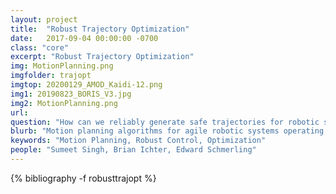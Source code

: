 ```yaml
---
layout: project
title:  "Robust Trajectory Optimization"
date:   2017-09-04 00:00:00 -0700
class: "core"
excerpt: "Robust Trajectory Optimization"
img: MotionPlanning.png
imgfolder: trajopt
imgtop: 20200129_AMOD_Kaidi-12.png
img1: 20190823_BORIS_V3.jpg
img2: MotionPlanning.png
url: 
question: "How can we reliably generate safe trajectories for robotic systems operating in uncertain environments?"
blurb: "Motion planning algorithms for agile robotic systems operating in uncertain environments, with application to self-driving cars, drones, and autonomous spacecraft. Emphasis is placed on real-time implementability (e.g., via massive parallelization on GPUs), on robustness (via techniques from robust model predictive control, convex optimization, and contraction theory), and on formal performance guarantees (via advanced mathematical and statistical tools)."
keywords: "Motion Planning, Robust Control, Optimization"
people: "Sumeet Singh, Brian Ichter, Edward Schmerling"
---
```


<div class="project_bib">
{% bibliography -f robusttrajopt %}
</div>
